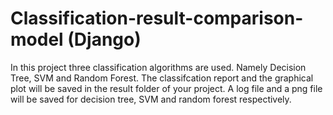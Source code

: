 # Classification-result-comparison-model (Django)
In this project three classification algorithms are used. Namely Decision Tree, SVM and Random Forest.
The classifcation report and the graphical plot will be saved in the result folder of your project. A log file and a png file will be saved for decision tree, SVM and random forest respectively.
